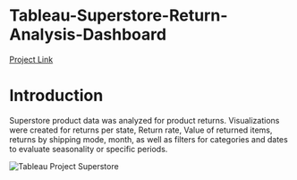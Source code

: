 # Tableau-Superstore-Return-Analysis-Dashboard

[Project Link](https://public.tableau.com/app/profile/philip.bazan/viz/FINALPROJECTSPRINT5/PresentationDashboard)

# Introduction
Superstore product data was analyzed for product returns. Visualizations were created for returns per state, Return rate, Value of returned items, returns by shipping mode, month, as well as filters for categories and dates to evaluate seasonality or specific periods.

![Tableau Project Superstore](https://github.com/user-attachments/assets/7ecc228c-f30c-4fd9-b317-bee33484cc54)
